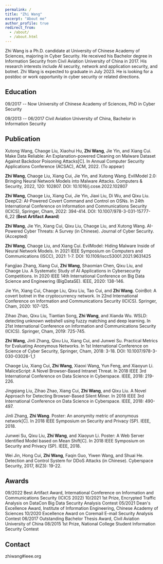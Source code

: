 ```yaml
---
permalink: /
title: "Zhi Wang"
excerpt: "About me"
author_profile: true
redirect_from: 
  - /about/
  - /about.html
---
```



Zhi Wang is a Ph.D. candidate at University of Chinese Academy of Sciences, majoring in Cyber Security. He received his Bachelor degree in Information Security from Civil Aviation University of China in 2017. His research interests include AI security, network and application security, and botnet. Zhi Wang is expected to graduate in July 2023. He is looking for a postdoc or work opportunity in cyber security or related directions.


Education
---
09/2017 -- Now University of Chinese Academy of Sciences, PhD in Cyber Security

09/2013 -- 06/2017 Civil Aviation University of China, Bachelor in Information Security


Publication 
---

Xutong Wang, Chaoge Liu, Xiaohui Hu, **Zhi Wang**, Jie Yin, and Xiang Cui. Make Data Reliable: An Explanation-powered Cleaning on Malware Dataset Against Backdoor Poisoning Attacks[C]. In Annual Computer Security Applications Conference (ACSAC), ACM, 2022. (To appear)

**Zhi Wang**, Chaoge Liu, Xiang Cui, Jie Yin, and Xutong Wang. EvilModel 2.0: Bringing Neural Network Models into Malware Attacks. Computers & Security, 2022, 120: 102807. DOI: 10.1016/j.cose.2022.102807 

**Zhi Wang**, Chaoge Liu, Xiang Cui, Jie Yin, Jiaxi Liu, Di Wu, and Qixu Liu. DeepC2: AI-Powered Covert Command and Control on OSNs. In 24th International Conference on Information and Communications Security (ICICS), Springer, Cham, 2022: 394-414. DOI: 10.1007/978-3-031-15777-6_22 (**Best Artifact Award**)

**Zhi Wang**, Jie Yin, Xiang Cui, Qixu Liu, Chaoge Liu, and Xutong Wang. AI-Powered Cyber Threats: A Survey (in Chinese). Journal of Cyber Security. (Accepted)

**Zhi Wang**, Chaoge Liu, and Xiang Cui. EvilModel: Hiding Malware Inside of Neural Network Models. In 2021 IEEE Symposium on Computers and Communications (ISCC), 2021: 1-7. DOI: 10.1109/iscc53001.2021.9631425 

Fangjiao Zhang, Xiang Cui, **Zhi Wang**, Shaomian Chen, Qixu Liu, and Chaoge Liu. A Systematic Study of AI Applications in Cybersecurity Competitions. In 2020 IEEE 14th International Conference on Big Data Science and Engineering (BigDataSE). IEEE, 2020: 138-146.

Jie Yin, Xiang Cui, Chaoge Liu, Qixu Liu, Tao Cui, and **Zhi Wang**. CoinBot: A covert botnet in the cryptocurrency network. In 22nd International Conference on Information and Communications Security (ICICS). Springer, Cham, 2020: 107-125. 

Zihao Zhao, Qixu Liu, Tiantian Song, **Zhi Wang**, and Xianda Wu. WSLD: detecting unknown webshell using fuzzy matching and deep learning. In 21st International Conference on Information and Communications Security (ICICS). Springer, Cham, 2019: 725-745.

**Zhi Wang**, Jinli Zhang, Qixu Liu, Xiang Cui, and Junwei Su. Practical Metrics for Evaluating Anonymous Networks. In 1st International Conference on Science of Cyber Security, Springer, Cham, 2018: 3-18. DOI: 10.1007/978-3-030-03026-1_1

Chaoge Liu, Xiang Cui, **Zhi Wang**, Xiaoxi Wang, Yun Feng, and Xiaoyun Li. MaliceScript: A Novel Browser-Based Intranet Threat. In 2018 IEEE 3rd International Conference on Data Science in Cyberspace. IEEE, 2018: 219-226. 

Jingqiang Liu, Zihao Zhao, Xiang Cui, **Zhi Wang**, and Qixu Liu. A Novel Approach for Detecting Browser-Based Silent Miner. In 2018 IEEE 3rd International Conference on Data Science in Cyberspace. IEEE, 2018: 490-497.

Jinli Zhang, **Zhi Wang**. Poster: An anonymity metric of anonymous network[C]. In 2018 IEEE Symposium on Security and Privacy (SP). IEEE, 2018. 

Junwei Su, Qixu Liu, **Zhi Wang**, and Xiaoyun Li. Poster: A Web Server Identified Model based on Mean Shift[C]. In 2018 IEEE Symposium on Security and Privacy (SP). IEEE, 2018. 

Wei Jin, Hong Cui, **Zhi Wang**, Faqin Guo, Yiwen Wang, and Shuai He. Detection and Control System for DDoS Attacks (in Chinese). Cyberspace Security, 2017, 8(Z3): 19-22.


Awards
---
09/2022 Best Artifact Award, International Conference on Information and Communications Security (ICICS 2022) 
10/2021 1st Prize, Encrypted Traffic Analysis on DataCon Big Data Security Analysis Contest 
05/2021 Dean's Excellence Award, Institute of Information Engineering, Chinese Academy of Sciences 
10/2020 Excellence Award on Coremail E-mail Security Analysis Contest 
06/2017 Outstanding Bachelor Thesis Award, Civil Aviation University of China 
08/2015 1st Prize, National College Student Information Security Contest 


Contact 
---
zhiwang#ieee.org
